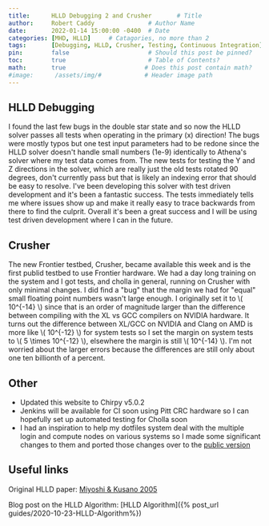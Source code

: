 ```yaml
---
title:      HLLD Debugging 2 and Crusher       # Title
author:     Robert Caddy               # Author Name
date:       2022-01-14 15:00:00 -0400  # Date
categories: [MHD, HLLD]     # Catagories, no more than 2
tags:       [Debugging, HLLD, Crusher, Testing, Continuous Integration] # Tags, any number
pin:        false                      # Should this post be pinned?
toc:        true                       # Table of Contents?
math:       true                      # Does this post contain math?
#image:      /assets/img/#            # Header image path
---
```


## HLLD Debugging

I found the last few bugs in the double star state and so now the HLLD solver
passes all tests when operating in the primary (x) direction! The bugs were
mostly typos but one test input parameters had to be redone since the HLLD
solver doesn't handle small numbers (1e-9) identically to Athena's solver where
my test data comes from. The new tests for testing the Y and Z directions in the
solver, which are really just the old tests rotated 90 degrees, don't currently
pass but that is likely an indexing error that should be easy to resolve. I've
been developing this solver with test driven development and it's been a
fantastic success. The tests immediately tells me where issues show up and make
it really easy to trace backwards from there to find the culprit. Overall it's
been a great success and I will be using test driven development where I can in
the future.

## Crusher

The new Frontier testbed, Crusher, became available this week and is the first
publid testbed to use Frontier hardware. We had a day long training on the
system and I got tests, and cholla in general, running on Crusher with only
minimal changes. I did find a "bug" that the margin we had for "equal" small
floating point numbers wasn't large enough. I originally set it to \\( 10^{-14}
\\) since that is an order of magnitude larger than the difference between
compiling with the XL vs GCC compilers on NVIDIA hardware. It turns out the
difference between XL/GCC on NVIDIA and Clang on AMD is more like \\( 10^{-12}
\\) for system tests so I set the margin on system tests to \\( 5 \times
10^{-12} \\), elsewhere the margin is still \\( 10^{-14} \\). I'm not worried
about the larger errors because the differences are still only about one ten
billionth of a percent.

## Other

- Updated this website to Chirpy v5.0.2
- Jenkins will be available for CI soon using Pitt CRC hardware so I can
  hopefully set up automated testing for Cholla soon
- I had an inspiration to help my dotfiles system deal with the multiple login
  and compute nodes on various systems so I made some significant changes to
  them and ported those changes over to the
  [public version](https://github.com/bcaddy/dotfiles-skeleton)

## Useful links

Original HLLD paper: [Miyoshi & Kusano 2005](https://www.sciencedirect.com/science/article/pii/S0021999105001142?via%3Dihub)

Blog post on the HLLD Algorithm: [HLLD Algorithm]({% post_url guides/2020-10-23-HLLD-Algorithm%})
